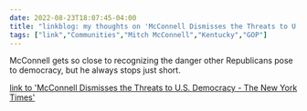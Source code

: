 ---date: 2022-08-23T18:07:45-04:00title: "linkblog: my thoughts on 'McConnell Dismisses the Threats to U.S. Democracy - The New York Times'"tags: ["link","Communities","Mitch McConnell","Kentucky","GOP"]---McConnell gets so close to recognizing the danger other Republicans pose to democracy, but he always stops just short. [link to 'McConnell Dismisses the Threats to U.S. Democracy - The New York Times'](https://www.nytimes.com/2022/08/23/us/politics/mcconnell-democracy-voter-fraud.html)